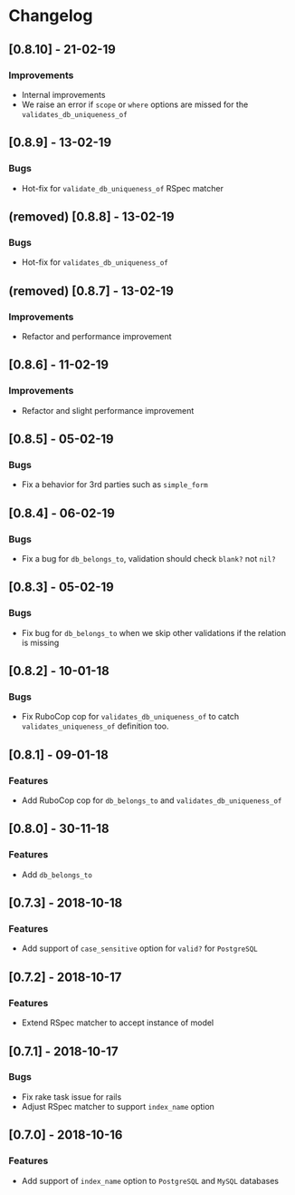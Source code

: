 # Changelog
## [0.8.10] - 21-02-19
### Improvements
- Internal improvements 
- We raise an error if `scope` or `where` options are missed for the `validates_db_uniqueness_of`

## [0.8.9] - 13-02-19
### Bugs
- Hot-fix for `validate_db_uniqueness_of` RSpec matcher

## (removed) [0.8.8] - 13-02-19 
### Bugs
- Hot-fix for `validates_db_uniqueness_of`

## (removed) [0.8.7] - 13-02-19
### Improvements
- Refactor and performance improvement

## [0.8.6] - 11-02-19
### Improvements
- Refactor and slight performance improvement

## [0.8.5] - 05-02-19
### Bugs
- Fix a behavior for 3rd parties such as `simple_form`

## [0.8.4] - 06-02-19
### Bugs
- Fix a bug for `db_belongs_to`, validation should check `blank?` not `nil?`

## [0.8.3] - 05-02-19
### Bugs
- Fix bug for `db_belongs_to` when we skip other validations if the relation is missing

## [0.8.2] - 10-01-18
### Bugs
- Fix RuboCop cop for `validates_db_uniqueness_of` to catch `validates_uniqueness_of` definition too. 

## [0.8.1] - 09-01-18
### Features
- Add RuboCop cop for `db_belongs_to` and `validates_db_uniqueness_of`

## [0.8.0] - 30-11-18
### Features
- Add `db_belongs_to` 

## [0.7.3] - 2018-10-18
### Features
- Add support of `case_sensitive` option for `valid?` for `PostgreSQL`

## [0.7.2] - 2018-10-17
### Features
- Extend RSpec matcher to accept instance of model

## [0.7.1] - 2018-10-17
### Bugs
- Fix rake task issue for rails
- Adjust RSpec matcher to support `index_name` option

## [0.7.0] - 2018-10-16
### Features
- Add support of `index_name` option to `PostgreSQL` and `MySQL` databases
